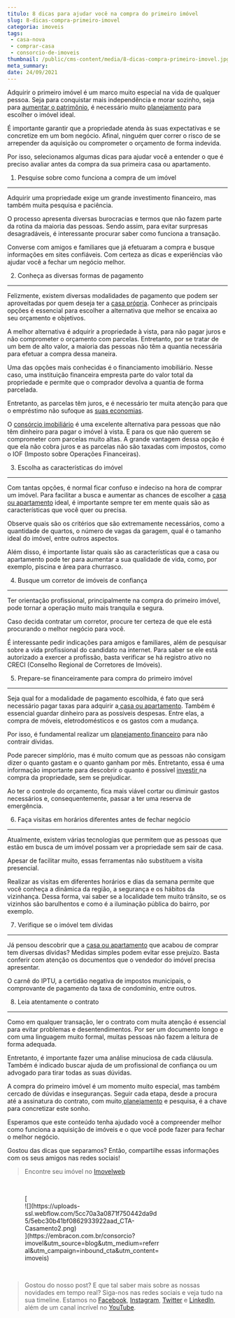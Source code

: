 ```yaml
---
titulo: 8 dicas para ajudar você na compra do primeiro imóvel
slug: 8-dicas-compra-primeiro-imovel
categoria: imoveis
tags:
 - casa-nova
 - comprar-casa
 - consorcio-de-imoveis
thumbnail: /public/cms-content/media/8-dicas-compra-primeiro-imovel.jpg
meta_summary: 
date: 24/09/2021
---
```

Adquirir o primeiro imóvel é um marco muito especial na vida de qualquer pessoa. Seja para conquistar mais independência e morar sozinho, seja para [aumentar o patrimônio](https://www.embracon.com.br/blog/e-possivel-aumentar-o-patrimonio-saiba-aqui), é necessário muito [planejamento](https://www.embracon.com.br/blog/planejamento-financeiro-um-guia-para-as-financas-nao-sairem-de-controle) para escolher o imóvel ideal.

É importante garantir que a propriedade atenda às suas expectativas e se concretize em um bom negócio. Afinal, ninguém quer correr o risco de se arrepender da aquisição ou comprometer o orçamento de forma indevida.

Por isso, selecionamos algumas dicas para ajudar você a entender o que é preciso avaliar antes da compra da sua primeira casa ou apartamento.

1. Pesquise sobre como funciona a compra de um imóvel
-----------------------------------------------------

Adquirir uma propriedade exige um grande investimento financeiro, mas também muita pesquisa e paciência.

O processo apresenta diversas burocracias e termos que não fazem parte da rotina da maioria das pessoas. Sendo assim, para evitar surpresas desagradáveis, é interessante procurar saber como funciona a transação.

Converse com amigos e familiares que já efetuaram a compra e busque informações em sites confiáveis. Com certeza as dicas e experiências vão ajudar você a fechar um negócio melhor.

2. Conheça as diversas formas de pagamento
------------------------------------------

Felizmente, existem diversas modalidades de pagamento que podem ser aproveitadas por quem deseja ter a [casa própria](https://www.embracon.com.br/consorcio-de-imoveis). Conhecer as principais opções é essencial para escolher a alternativa que melhor se encaixa ao seu orçamento e objetivos.

A melhor alternativa é adquirir a propriedade à vista, para não pagar juros e não comprometer o orçamento com parcelas. Entretanto, por se tratar de um bem de alto valor, a maioria das pessoas não têm a quantia necessária para efetuar a compra dessa maneira.

Uma das opções mais conhecidas é o financiamento imobiliário. Nesse caso, uma instituição financeira empresta parte do valor total da propriedade e permite que o comprador devolva a quantia de forma parcelada.

Entretanto, as parcelas têm juros, e é necessário ter muita atenção para que o empréstimo não sufoque as [suas economias](https://www.embracon.com.br/blog/afinal-quais-sao-as-diferencas-entre-poupar-economizar-e-investir).

O [consórcio imobiliário](https://www.embracon.com.br/consorcio-de-imoveis) é uma excelente alternativa para pessoas que não têm dinheiro para pagar o imóvel à vista. E para os que não querem se comprometer com parcelas muito altas. A grande vantagem dessa opção é que ela não cobra juros e as parcelas não são taxadas com impostos, como o IOF (Imposto sobre Operações Financeiras).

3. Escolha as características do imóvel
---------------------------------------

Com tantas opções, é normal ficar confuso e indeciso na hora de comprar um imóvel. Para facilitar a busca e aumentar as chances de escolher a [casa ou apartamento](https://www.embracon.com.br/consorcio-de-imoveis) ideal, é importante sempre ter em mente quais são as características que você quer ou precisa.

Observe quais são os critérios que são extremamente necessários, como a quantidade de quartos, o número de vagas da garagem, qual é o tamanho ideal do imóvel, entre outros aspectos.

Além disso, é importante listar quais são as características que a casa ou apartamento pode ter para aumentar a sua qualidade de vida, como, por exemplo, piscina e área para churrasco.

4. Busque um corretor de imóveis de confiança
---------------------------------------------

Ter orientação profissional, principalmente na compra do primeiro imóvel, pode tornar a operação muito mais tranquila e segura.

Caso decida contratar um corretor, procure ter certeza de que ele está procurando o melhor negócio para você.

É interessante pedir indicações para amigos e familiares, além de pesquisar sobre a vida profissional do candidato na internet. Para saber se ele está autorizado a exercer a profissão, basta verificar se há registro ativo no CRECI (Conselho Regional de Corretores de Imóveis).

5. Prepare-se financeiramente para compra do primeiro imóvel
------------------------------------------------------------

Seja qual for a modalidade de pagamento escolhida, é fato que será necessário pagar taxas para adquirir a[ casa ou apartamento](https://www.embracon.com.br/consorcio-de-imoveis). Também é essencial guardar dinheiro para as possíveis despesas. Entre elas, a compra de móveis, eletrodomésticos e os gastos com a mudança.

Por isso, é fundamental realizar um [planejamento financeiro](https://www.embracon.com.br/blog/planejamento-financeiro-um-guia-para-as-financas-nao-sairem-de-controle) para não contrair dívidas.

Pode parecer simplório, mas é muito comum que as pessoas não consigam dizer o quanto gastam e o quanto ganham por mês. Entretanto, essa é uma informação importante para descobrir o quanto é possível [investir ](https://www.embracon.com.br/blog/conheca-4-opcoes-para-quem-quer-comecar-a-investir)na compra da propriedade, sem se prejudicar.

Ao ter o controle do orçamento, fica mais viável cortar ou diminuir gastos necessários e, consequentemente, passar a ter uma reserva de emergência.

6. Faça visitas em horários diferentes antes de fechar negócio
--------------------------------------------------------------

Atualmente, existem várias tecnologias que permitem que as pessoas que estão em busca de um imóvel possam ver a propriedade sem sair de casa.

Apesar de facilitar muito, essas ferramentas não substituem a visita presencial.

Realizar as visitas em diferentes horários e dias da semana permite que você conheça a dinâmica da região, a segurança e os hábitos da vizinhança. Dessa forma, vai saber se a localidade tem muito trânsito, se os vizinhos são barulhentos e como é a iluminação pública do bairro, por exemplo.

7. Verifique se o imóvel tem dívidas
------------------------------------

Já pensou descobrir que a [casa ou apartamento](https://www.embracon.com.br/consorcio-de-imoveis) que acabou de comprar tem diversas dívidas? Medidas simples podem evitar esse prejuízo. Basta conferir com atenção os documentos que o vendedor do imóvel precisa apresentar.

O carnê do IPTU, a certidão negativa de impostos municipais, o comprovante de pagamento da taxa de condomínio, entre outros.

8. Leia atentamente o contrato
------------------------------

Como em qualquer transação, ler o contrato com muita atenção é essencial para evitar problemas e desentendimentos. Por ser um documento longo e com uma linguagem muito formal, muitas pessoas não fazem a leitura de forma adequada.

Entretanto, é importante fazer uma análise minuciosa de cada cláusula. Também é indicado buscar ajuda de um profissional de confiança ou um advogado para tirar todas as suas dúvidas.

A compra do primeiro imóvel é um momento muito especial, mas também cercado de dúvidas e inseguranças. Seguir cada etapa, desde a procura até a assinatura do contrato, com muito[ planejamento](https://www.embracon.com.br/blog/planejamento-financeiro-um-guia-para-as-financas-nao-sairem-de-controle) e pesquisa, é a chave para concretizar este sonho.

Esperamos que este conteúdo tenha ajudado você a compreender melhor como funciona a aquisição de imóveis e o que você pode fazer para fechar o melhor negócio.

Gostou das dicas que separamos? Então, compartilhe essas informações com os seus amigos nas redes sociais!

> Encontre seu imóvel no [Imovelweb](https://www.imovelweb.com.br/?utm_source=blog&utm_medium=brand&utm_campaign=embracondois)

‍

<figure class="w-richtext-figure-type-image w-richtext-align-center" style="max-width:310px">[<div>![](https://uploads-ssl.webflow.com/5cc70a3a0871f750442da9d5/5ebc30b41bf0862933922aad_CTA-Casamento2.png)</div>](https://embracon.com.br/consorcio?imovel&utm_source=blog&utm_medium=referral&utm_campaign=inbound_cta&utm_content=imoveis)</figure>​

> Gostou do nosso post? E que tal saber mais sobre as nossas novidades em tempo real? Siga-nos nas redes sociais e veja tudo na sua timeline. Estamos no [Facebook](https://www.facebook.com/embracon/), [Instagram](https://www.instagram.com/embraconoficial/), [Twitter](https://twitter.com/embracon) e [LinkedIn](https://www.linkedin.com/company/1018875/), além de um canal incrível no [YouTube](https://www.youtube.com/channel/UCL-Y0mv9zc73Iek48NLUBzQ).
